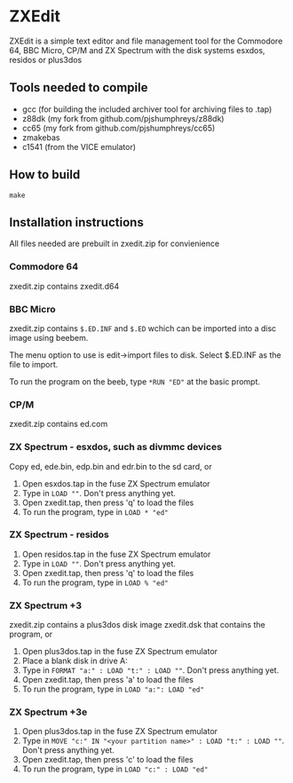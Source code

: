 # ZXEdit

ZXEdit is a simple text editor and file management tool for the Commodore 64, BBC Micro, CP/M and ZX Spectrum with the disk systems esxdos, residos or plus3dos

## Tools needed to compile

  - gcc (for building the included archiver tool for archiving files to .tap)
  - z88dk (my fork from github.com/pjshumphreys/z88dk)
  - cc65 (my fork from github.com/pjshumphreys/cc65)
  - zmakebas
  - c1541 (from the VICE emulator)

## How to build

```
make
```

## Installation instructions

All files needed are prebuilt in zxedit.zip for convienience

### Commodore 64

zxedit.zip contains zxedit.d64

### BBC Micro

zxedit.zip contains `$.ED.INF` and `$.ED` wchich can be imported into a disc image using beebem.

The menu option to use is edit->import files to disk. Select $.ED.INF as the file to import.

To run the program on the beeb, type `*RUN "ED"` at the basic prompt.

### CP/M

zxedit.zip contains ed.com

### ZX Spectrum - esxdos, such as divmmc devices

Copy ed, ede.bin, edp.bin and edr.bin to the sd card, or

1. Open esxdos.tap in the fuse ZX Spectrum emulator
2. Type in `LOAD ""`. Don't press anything yet.
3. Open zxedit.tap, then press 'q' to load the files
4. To run the program, type in `LOAD * "ed"`

### ZX Spectrum - residos

1. Open residos.tap in the fuse ZX Spectrum emulator
2. Type in `LOAD ""`. Don't press anything yet.
3. Open zxedit.tap, then press 'q' to load the files
4. To run the program, type in `LOAD % "ed"`
 
### ZX Spectrum +3

zxedit.zip contains a plus3dos disk image zxedit.dsk that contains the program, or

1. Open plus3dos.tap in the fuse ZX Spectrum emulator
2. Place a blank disk in drive A:
3. Type in `FORMAT "a:" : LOAD "t:" : LOAD ""`. Don't press anything yet.
4. Open zxedit.tap, then press 'a' to load the files
5. To run the program, type in `LOAD "a:": LOAD "ed"`

### ZX Spectrum +3e

1. Open plus3dos.tap in the fuse ZX Spectrum emulator
2. Type in `MOVE "c:" IN "<your partition name>" : LOAD "t:" : LOAD ""`. Don't press anything yet.
3. Open zxedit.tap, then press 'c' to load the files
4. To run the program, type in `LOAD "c:" : LOAD "ed"`
